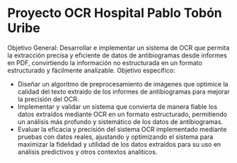 # Proyecto OCR Hospital Pablo Tobón Uribe
Objetivo General: Desarrollar e implementar un sistema de OCR que permita la extracción precisa y eficiente de datos de antibiogramas desde informes en PDF, convirtiendo la información no estructurada en un formato estructurado y fácilmente analizable.
Objetivo específico: 
- Diseñar un algoritmo de preprocesamiento de imágenes que optimice la calidad del texto extraído de los informes de antibiogramas para mejorar la precisión del OCR. 
- Implementar y validar un sistema que convierta de manera fiable los datos extraídos mediante OCR en un formato estructurado, permitiendo un análisis más profundo y sistemático de los datos de antibiogramas. 
- Evaluar la eficacia y precisión del sistema OCR implementado mediante pruebas con datos reales, ajustando y optimizando el sistema para maximizar la fidelidad y utilidad de los datos extraídos para su uso en análisis predictivos y otros contextos analíticos.
